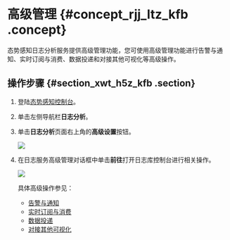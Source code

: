# 高级管理 {#concept_rjj_ltz_kfb .concept}

态势感知日志分析服务提供高级管理功能，您可使用高级管理功能进行告警与通知、实时订阅与消费、数据投递和对接其他可视化等高级操作。

## 操作步骤 {#section_xwt_h5z_kfb .section}

1.  登陆[态势感知控制台](https://yundun.console.aliyun.com/?spm=5176.2020520001.1011.3.73c44bd3yVlioF&p=sas#/sas/overviews)。
2.  单击左侧导航栏**日志分析**。
3.  单击**日志分析**页面右上角的**高级设置**按钮。

    ![](http://static-aliyun-doc.oss-cn-hangzhou.aliyuncs.com/assets/img/23601/153927548513596_zh-CN.png)

4.  在日志服务高级管理对话框中单击**前往**打开日志库控制台进行相关操作。

    ![](http://static-aliyun-doc.oss-cn-hangzhou.aliyuncs.com/assets/img/23601/153927548613597_zh-CN.png)

    具体高级操作参见：

    -   [告警与通知](https://help.aliyun.com/document_detail/91784.html)
    -   [实时订阅与消费](https://help.aliyun.com/document_detail/28997.html)
    -   [数据投递](https://help.aliyun.com/document_detail/43724.html)
    -   [对接其他可视化](https://help.aliyun.com/document_detail/60952.html)

